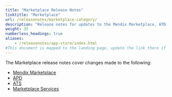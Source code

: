 ```yaml
---
title: "Marketplace Release Notes"
linktitle: "Marketplace"
url: /releasenotes/marketplace-category/
description: "Release notes for updates to the Mendix Marketplace, ATD, and ATS"
weight: 35
numberless_headings: true
aliases:
    - /releasenotes/app-store/index.html
#This document is mapped to the landing page, update the link there if renaming or moving the doc file.
---
```


The Marketplace release notes cover changes made to the following:

* [Mendix Marketplace](/releasenotes/marketplace/)
* [APD](/releasenotes/marketplace/apd/)
* [ATS](/releasenotes/marketplace/ats/)
* [Marketplace Services](/releasenotes/marketplace-services/)
